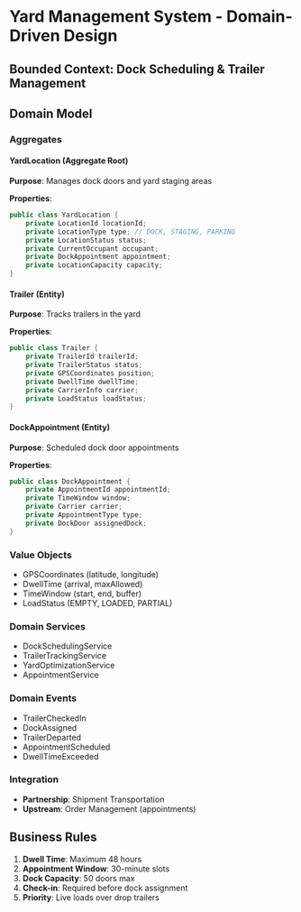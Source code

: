 # Yard Management System - Domain-Driven Design

## Bounded Context: Dock Scheduling & Trailer Management

## Domain Model

### Aggregates

#### YardLocation (Aggregate Root)
**Purpose**: Manages dock doors and yard staging areas

**Properties**:
```java
public class YardLocation {
    private LocationId locationId;
    private LocationType type; // DOCK, STAGING, PARKING
    private LocationStatus status;
    private CurrentOccupant occupant;
    private DockAppointment appointment;
    private LocationCapacity capacity;
}
```

#### Trailer (Entity)
**Purpose**: Tracks trailers in the yard

**Properties**:
```java
public class Trailer {
    private TrailerId trailerId;
    private TrailerStatus status;
    private GPSCoordinates position;
    private DwellTime dwellTime;
    private CarrierInfo carrier;
    private LoadStatus loadStatus;
}
```

#### DockAppointment (Entity)
**Purpose**: Scheduled dock door appointments

**Properties**:
```java
public class DockAppointment {
    private AppointmentId appointmentId;
    private TimeWindow window;
    private Carrier carrier;
    private AppointmentType type;
    private DockDoor assignedDock;
}
```

### Value Objects
- GPSCoordinates (latitude, longitude)
- DwellTime (arrival, maxAllowed)
- TimeWindow (start, end, buffer)
- LoadStatus (EMPTY, LOADED, PARTIAL)

### Domain Services
- DockSchedulingService
- TrailerTrackingService
- YardOptimizationService
- AppointmentService

### Domain Events
- TrailerCheckedIn
- DockAssigned
- TrailerDeparted
- AppointmentScheduled
- DwellTimeExceeded

### Integration
- **Partnership**: Shipment Transportation
- **Upstream**: Order Management (appointments)

## Business Rules
1. **Dwell Time**: Maximum 48 hours
2. **Appointment Window**: 30-minute slots
3. **Dock Capacity**: 50 doors max
4. **Check-in**: Required before dock assignment
5. **Priority**: Live loads over drop trailers